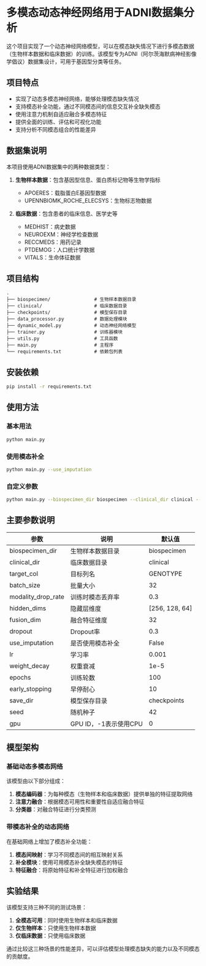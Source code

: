 # 多模态动态神经网络用于ADNI数据集分析

这个项目实现了一个动态神经网络模型，可以在模态缺失情况下进行多模态数据（生物样本数据和临床数据）的训练。该模型专为ADNI（阿尔茨海默病神经影像学倡议）数据集设计，可用于基因型分类等任务。

## 项目特点

- 实现了动态多模态神经网络，能够处理模态缺失情况
- 支持模态补全功能，通过不同模态间的信息交互补全缺失模态
- 使用注意力机制自适应融合多模态特征
- 提供全面的训练、评估和可视化功能
- 支持分析不同模态组合的性能差异

## 数据集说明

本项目使用ADNI数据集中的两种数据类型：

1. **生物样本数据**：包含基因型信息、蛋白质标记物等生物学指标
   - APOERES：载脂蛋白E基因型数据
   - UPENNBIOMK_ROCHE_ELECSYS：生物标志物数据

2. **临床数据**：包含患者的临床信息、医学史等
   - MEDHIST：病史数据
   - NEUROEXM：神经学检查数据
   - RECCMEDS：用药记录
   - PTDEMOG：人口统计学数据
   - VITALS：生命体征数据

## 项目结构

```
.
├── biospecimen/                # 生物样本数据目录
├── clinical/                   # 临床数据目录
├── checkpoints/                # 模型保存目录
├── data_processor.py           # 数据处理模块
├── dynamic_model.py            # 动态神经网络模型
├── trainer.py                  # 训练器模块
├── utils.py                    # 工具函数
├── main.py                     # 主程序
└── requirements.txt            # 依赖包列表
```

## 安装依赖

```bash
pip install -r requirements.txt
```

## 使用方法

### 基本用法

```bash
python main.py
```

### 使用模态补全

```bash
python main.py --use_imputation
```

### 自定义参数

```bash
python main.py --biospecimen_dir biospecimen --clinical_dir clinical --target_col GENOTYPE --batch_size 64 --hidden_dims 512 256 128 --fusion_dim 64 --lr 0.0005 --epochs 200
```

## 主要参数说明

| 参数 | 说明 | 默认值 |
|------|------|--------|
| biospecimen_dir | 生物样本数据目录 | biospecimen |
| clinical_dir | 临床数据目录 | clinical |
| target_col | 目标列名 | GENOTYPE |
| batch_size | 批量大小 | 32 |
| modality_drop_rate | 训练时模态丢弃率 | 0.3 |
| hidden_dims | 隐藏层维度 | [256, 128, 64] |
| fusion_dim | 融合特征维度 | 32 |
| dropout | Dropout率 | 0.3 |
| use_imputation | 是否使用模态补全 | False |
| lr | 学习率 | 0.001 |
| weight_decay | 权重衰减 | 1e-5 |
| epochs | 训练轮数 | 100 |
| early_stopping | 早停耐心 | 10 |
| save_dir | 模型保存目录 | checkpoints |
| seed | 随机种子 | 42 |
| gpu | GPU ID，-1表示使用CPU | 0 |

## 模型架构

### 基础动态多模态网络

该模型由以下部分组成：

1. **模态编码器**：为每种模态（生物样本和临床数据）提供单独的特征提取网络
2. **注意力融合**：根据模态可用性和重要性自适应融合特征
3. **分类器**：对融合特征进行分类预测

### 带模态补全的动态网络

在基础网络上增加了模态补全功能：

1. **模态间映射**：学习不同模态间的相互映射关系
2. **补全模块**：使用可用模态补全缺失模态的特征
3. **特征融合**：将原始特征和补全特征进行加权融合

## 实验结果

该模型支持三种不同的测试场景：

1. **全模态可用**：同时使用生物样本和临床数据
2. **仅生物样本**：只使用生物样本数据
3. **仅临床数据**：只使用临床数据

通过比较这三种场景的性能差异，可以评估模型处理模态缺失的能力以及不同模态的贡献度。 
